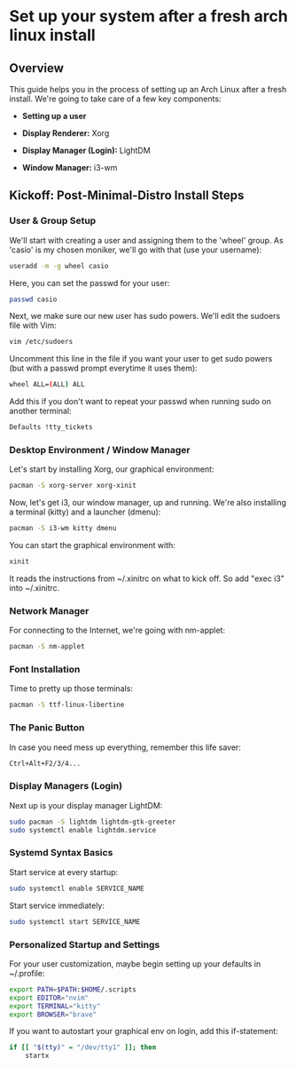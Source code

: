 # Set up your system after a fresh arch linux install

## Overview

This guide helps you in the process of setting up an Arch Linux after a fresh install. We're going to take care of a few key components:

- **Setting up a user**

- **Display Renderer:** Xorg 
- **Display Manager (Login):** LightDM 
- **Window Manager:** i3-wm 

## Kickoff: Post-Minimal-Distro Install Steps

### User & Group Setup

We'll start with creating a user and assigning them to the 'wheel' group. As 'casio' is my chosen moniker, we'll go with that (use your username):

```bash
useradd -m -g wheel casio
```

Here, you can set the passwd for your user:

```bash
passwd casio
```

Next, we make sure our new user has sudo powers. We'll edit the sudoers file with Vim:

```bash
vim /etc/sudoers
```

Uncomment this line in the file if you want your user to get sudo powers (but with a passwd prompt everytime it uses them):

```bash
wheel ALL=(ALL) ALL
```

Add this if you don't want to repeat your passwd when running sudo on another terminal:

```bash
Defaults !tty_tickets
```

### Desktop Environment / Window Manager

Let's start by installing Xorg, our graphical environment:

```bash
pacman -S xorg-server xorg-xinit
```

Now, let's get i3, our window manager, up and running. We're also installing a terminal (kitty) and a launcher (dmenu):

```bash
pacman -S i3-wm kitty dmenu
```

You can start the graphical environment with:

```bash
xinit
```

It reads the instructions from ~/.xinitrc on what to kick off. So add "exec i3" into ~/.xinitrc.

### Network Manager

For connecting to the Internet, we're going with nm-applet:

```bash
pacman -S nm-applet
```

### Font Installation

Time to pretty up those terminals:

```bash
pacman -S ttf-linux-libertine
```

### The Panic Button

In case you need mess up everything, remember this life saver:

```bash
Ctrl+Alt+F2/3/4...
```

### Display Managers (Login)

Next up is your display manager LightDM:

```bash
sudo pacman -S lightdm lightdm-gtk-greeter
sudo systemctl enable lightdm.service
```

### Systemd Syntax Basics

Start service at every startup:

```bash
sudo systemctl enable SERVICE_NAME
```

Start service immediately:

```bash
sudo systemctl start SERVICE_NAME
```

### Personalized Startup and Settings

For your user customization, maybe begin setting up your defaults in ~/.profile:

```bash
export PATH=$PATH:$HOME/.scripts
export EDITOR="nvim"
export TERMINAL="kitty"
export BROWSER="brave"
```

If you want to autostart your graphical env on login, add this if-statement:

```bash
if [[ "$(tty)" = "/dev/tty1" ]]; then
    startx
```
